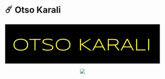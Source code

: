# ☄️ Otso Karali

<p align="center">
  <img src="https://raw.githubusercontent.com/OtsoKarali/NameImage/40a828002f4416c29fe12f7e47b282a2fc1223c0/OtsoKarali.png" alt="Otso Karali" />
</p>

<p align="center">
  <!-- Typing SVG -->
  <a href="https://github.com/OtsoKarali/readme-typing-svg">
    <img src="https://readme-typing-svg.demolab.com/?lines=4yrs%2B%20Coding%20Experience;Aspiring%20Financial%20Quant%20Researcher;Passionate%20About%20Machine%20Learning&font=Fira%20Code&center=true&width=700&height=50&color=FFF700&vCenter=true&pause=1000&size=24" /></a>
</p>

